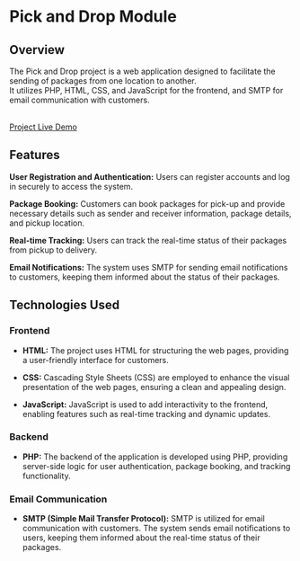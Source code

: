 # Pick and Drop Module

## Overview
<p>The Pick and Drop project is a web application designed to facilitate the sending of packages from one location to another. <br>
  It utilizes PHP, HTML, CSS, and JavaScript for the frontend, and SMTP for email communication with customers. </p>
<br>
  <a href="https://sewacity.com/pickanddrop/">Project Live Demo</a>

## Features
**User Registration and Authentication:** Users can register accounts and log in securely to access the system.

**Package Booking:** Customers can book packages for pick-up and provide necessary details such as sender and receiver information, package details, and pickup location.

**Real-time Tracking:** Users can track the real-time status of their packages from pickup to delivery.

**Email Notifications:** The system uses SMTP for sending email notifications to customers, keeping them informed about the status of their packages.

## Technologies Used

### Frontend

- **HTML:** The project uses HTML for structuring the web pages, providing a user-friendly interface for customers.

- **CSS:** Cascading Style Sheets (CSS) are employed to enhance the visual presentation of the web pages, ensuring a clean and appealing design.

- **JavaScript:** JavaScript is used to add interactivity to the frontend, enabling features such as real-time tracking and dynamic updates.

### Backend

- **PHP:** The backend of the application is developed using PHP, providing server-side logic for user authentication, package booking, and tracking functionality.

### Email Communication

- **SMTP (Simple Mail Transfer Protocol):** SMTP is utilized for email communication with customers. The system sends email notifications to users, keeping them informed about the real-time status of their packages.


